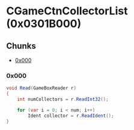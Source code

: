 ﻿# CGameCtnCollectorList (0x0301B000)

## Chunks

- [0x000](#0x000)

### 0x000

```cs
void Read(GameBoxReader r)
{
    int numCollectors = r.ReadInt32();

    for (var i = 0; i < num; i++)
        Ident collector = r.ReadIdent();
}
```